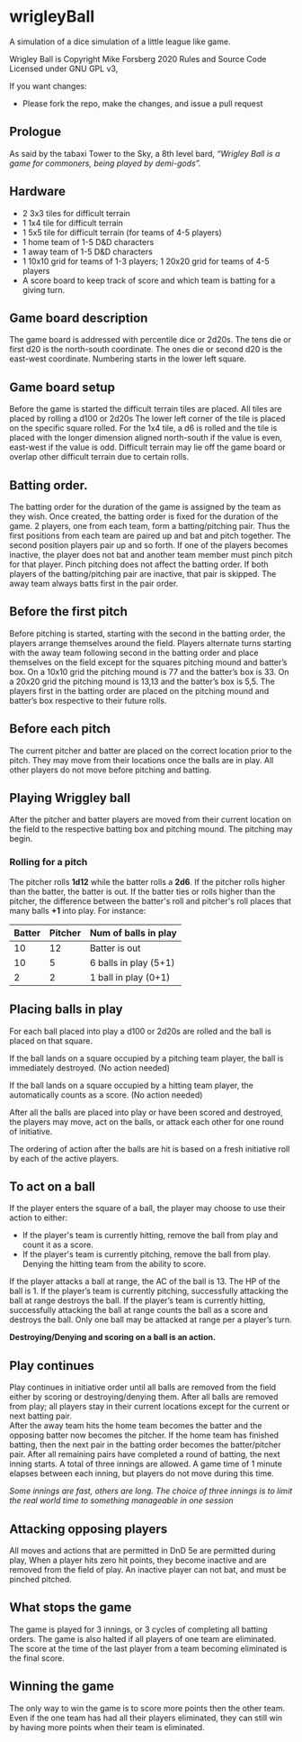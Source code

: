 # wrigleyBall
A simulation of a dice simulation of a little league like game.

Wrigley Ball is Copyright Mike Forsberg 2020
Rules and Source Code Licensed under GNU GPL v3,

If you want changes:
- Please fork the repo, make the changes, and issue a pull request

## Prologue

As said by the tabaxi Tower to the Sky, a 8th level bard, *“Wrigley Ball is a game for commoners, being played by demi-gods”.*

## Hardware
- 2 3x3 tiles for difficult terrain
- 1 1x4 tile for difficult terrain
- 1 5x5 tile for difficult terrain (for teams of 4-5 players)
- 1 home team of 1-5 D&D characters
- 1 away team of 1-5 D&D characters
- 1 10x10 grid for teams of 1-3 players; 1 20x20 grid for teams of 4-5 players
- A score board to keep track of score and which team is batting for a giving turn.

## Game board description

The game board is addressed with percentile dice or 2d20s.
The tens die or first d20 is the north-south coordinate.
The ones die or second d20 is the east-west coordinate.
Numbering starts in the lower left square.

## Game board setup

Before the game is started the difficult terrain tiles are placed.
All tiles are placed by rolling a d100 or 2d20s
The lower left corner of the tile is placed on the specific square rolled.
For the 1x4 tile, a d6 is rolled and the tile is placed with the longer dimension aligned north-south if the value is even, east-west if the value is odd.
Difficult terrain may lie off the game board or overlap other difficult terrain due to certain rolls.

## Batting order.

The batting order for the duration of the game is assigned by the team as they wish.
Once created, the batting order is fixed for the duration of the game.
2 players, one from each team, form a batting/pitching pair.
Thus the first positions from each team are paired up and bat and pitch together. The second position players pair up and so forth.
If one of the players becomes inactive, the player does not bat and another team member must pinch pitch for that player.
Pinch pitching does not affect the batting order.
If both players of the batting/pitching pair are inactive, that pair is skipped.
The away team always batts first in the pair order.

## Before the first pitch

Before pitching is started, starting with the second in the batting order, the players arrange themselves around the field.
Players alternate turns starting with the away team following second in the batting order and place themselves on the field except for the squares pitching mound and batter’s box.
On a 10x10 grid the pitching mound is 77 and the batter’s box is 33.
On a 20x20 grid the pitching mound is 13,13 and the batter’s box is 5,5.
The players first in the batting order are placed on the pitching mound and batter’s box respective to their future rolls.

## Before each pitch

The current pitcher and batter are placed on the correct location prior to the pitch.  They may move from their locations once the balls are in play.  All other players do not move before pitching and batting.

## Playing Wriggley ball

After the pitcher and batter players are moved from their current location on the field to the respective batting box and pitching mound.  The pitching may begin.

### Rolling for a pitch
The pitcher rolls **1d12** while the batter rolls a **2d6**.  If the pitcher rolls higher than the batter, the batter is out.  If the batter ties or rolls higher than the pitcher, the difference between the batter's roll and pitcher's roll places that many balls **+1** into play.  For instance:

|Batter|Pitcher|Num of balls in play|
| --- | --- | --- |
|10|12|Batter is out|
|10|5|6 balls in play (5+1) |
|2|2|1 ball in play (0+1)|

## Placing balls in play
For each ball placed into play a d100 or 2d20s are rolled and the ball is placed on that square. 

If the ball lands on a square occupied by a pitching team player, the ball is immediately destroyed. (No action needed)

If the ball lands on a square occupied by a hitting team player, the automatically counts as a score. (No action needed)

After all the balls are placed into play or have been scored and destroyed, the players may move, act on the balls, or attack each other for one round of initiative.  

The ordering of action after the balls are hit is based on a fresh initiative roll by each of the active players.

## To act on a ball

If the player enters the square of a ball, the player may choose to use their action to either:
- If the player's team is currently hitting, remove the ball from play and count it as a score.
- If the player's team is currently pitching, remove the ball from play.  Denying the hitting team from the ability to score.

If the player attacks a ball at range, the AC of the ball is 13.
The HP of the ball is 1.
If the player’s team is currently pitching, successfully attacking the ball at range destroys the ball.
If the player’s team is currently hitting, successfully attacking the ball at range counts the ball as a score and destroys the ball.
Only one ball may be attacked at range per a player’s turn.

**Destroying/Denying and scoring on a ball is an action.**

## Play continues
Play continues in initiative order until all balls are removed from the field either by scoring or destroying/denying them.
After all balls are removed from play; all players stay in their current locations except for the current or next batting pair.  
After the away team hits the home team becomes the batter and the opposing batter now becomes the pitcher.
If the home team has finished batting, then the next pair in the batting order becomes the batter/pitcher pair.
After all remaining pairs have completed a round of batting, the next inning starts.
A total of three innings are allowed.
A game time of 1 minute elapses between each inning, but players do not move during this time. 

*Some innings are fast, others are long.  The choice of three innings is to limit the real world time to something manageable in one session*

## Attacking opposing players
 
All moves and actions that are permitted in DnD 5e are permitted during play,  When a player hits zero hit points, they become inactive and are removed from the field of play.  An inactive player can not bat, and must be pinched pitched.  

## What stops the game

The game is played for 3 innings, or 3 cycles of completing all batting orders.  The game is also halted if all players of one team are eliminated.  The score at the time of the last player from a team becoming eliminated is the final score.

## Winning the game

The only way to win the game is to score more points then the other team.  Even if the one team has had all their players eliminated, they can still win by having more points when their team is eliminated.
